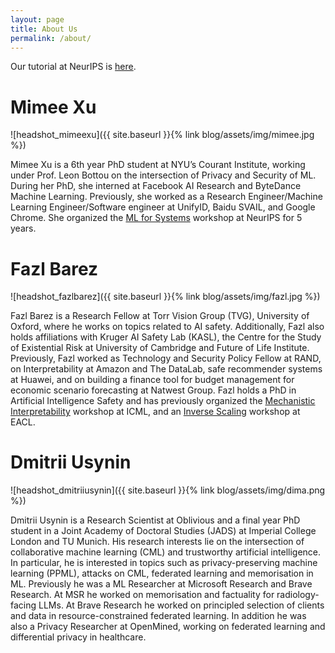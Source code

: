 ```yaml
---
layout: page
title: About Us
permalink: /about/
---
```

Our tutorial at NeurIPS is [here](https://neurips.cc/virtual/2024/tutorial/99533).

# Mimee Xu
![headshot_mimeexu]({{ site.baseurl }}{% link blog/assets/img/mimee.jpg %})

​Mimee Xu is a 6th year PhD student at NYU’s Courant Institute, working under Prof. Leon Bottou on the intersection of Privacy and Security of ML. During her PhD, she interned at Facebook AI Research and ByteDance Machine Learning. Previously, she worked as a Research Engineer/Machine Learning Engineer/Software engineer at UnifyID, Baidu SVAIL, and Google Chrome. She organized the [ML for Systems](mlforsystems.org) workshop at NeurIPS for 5 years.

# Fazl Barez
![headshot_fazlbarez]({{ site.baseurl }}{% link blog/assets/img/fazl.jpg %})

Fazl Barez is a Research Fellow at Torr Vision Group (TVG), University of Oxford, where he works on topics related to AI safety. Additionally, Fazl also holds affiliations with Kruger AI Safety Lab (KASL), the Centre for the Study of Existential Risk at University of Cambridge and Future of Life Institute.  Previously, Fazl  worked as Technology and Security Policy Fellow at RAND, on Interpretability at Amazon and The DataLab, safe recommender systems at Huawei, and on building a finance tool for budget management for economic scenario forecasting at Natwest Group. Fazl holds a PhD in Artificial Intelligence Safety and has previously organized the [Mechanistic Interpretability](https://icml2024mi.pages.dev/) workshop at ICML, and an [Inverse Scaling](https://www.aclweb.org/portal/content/first-call-papers-workshop-scaling-behavior-large-language-models-scale-llm-2024) workshop at EACL.

# Dmitrii Usynin
![headshot_dmitriiusynin]({{ site.baseurl }}{% link blog/assets/img/dima.png %})

Dmitrii Usynin is a Research Scientist at Oblivious and a final year PhD student in a Joint Academy of Doctoral Studies (JADS) at Imperial College London and TU Munich. His research interests lie on the intersection of collaborative machine learning (CML) and trustworthy artificial intelligence. In particular, he is interested in topics such as privacy-preserving machine learning (PPML), attacks on CML, federated learning and memorisation in ML. Previously he was a ML Researcher at Microsoft Research and Brave Research. At MSR he worked on memorisation and factuality for radiology-facing LLMs. At Brave Research he worked on principled selection of clients and data in resource-constrained federated learning. In addition he was also a Privacy Researcher at OpenMined, working on federated learning and differential privacy in healthcare.